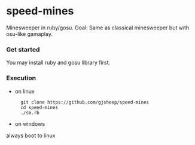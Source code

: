 # speed-mines
Minesweeper in ruby/gosu. Goal: Same as classical minesweeper but with osu-like gamaplay.

### Get started

You may install ruby and gosu library first.

### Execution
* on linux

  ```
    git clone https://github.com/gjsheep/speed-mines
    cd speed-mines
    ./sm.rb
  ```

* on windows

always boot to linux
